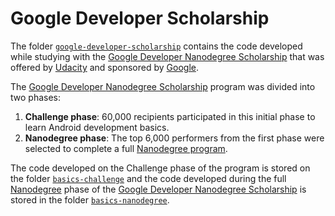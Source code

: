 # Google Developer Scholarship

The folder [`google-developer-scholarship`](../google-developer-scholarship/) contains the code developed while studying with  the [Google Developer Nanodegree Scholarship](https://sites.google.com/knowlabs.com/gdnd2017) that was offered by [Udacity](https://udacity.com) and sponsored by [Google](https://www.google.com/about/).

The [Google Developer Nanodegree Scholarship](https://sites.google.com/knowlabs.com/gdnd2017) program was divided into two phases:

1. **Challenge phase**: 60,000 recipients participated in this initial phase to learn Android development basics.
2. **Nanodegree phase**: The top 6,000 performers from the first phase were selected to complete a full [Nanodegree program](https://developer.android.com/).

The code developed on the Challenge phase of the program is stored on the folder [`basics-challenge`](./basics-challenge/) and the code developed during the full [Nanodegree](https://www.udacity.com/school/programming) phase of the [Google Developer Nanodegree Scholarship](https://sites.google.com/knowlabs.com/gdnd2017) is stored in the folder [`basics-nanodegree`](./basics-nanodegree/).
